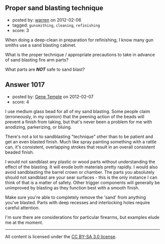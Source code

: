 ## Proper sand blasting technique

- posted by: [warren](https://stackexchange.com/users/-1/143-warren) on 2012-02-06
- tagged: `gunsmithing`, `cleaning`, `refinishing`
- score: 3

<p>When doing a deep-clean in preparation for refinishing, I know many gun smiths use a sand blasting cabinet.</p>

<p>What is the proper technique / appropriate precautions to take in advance of sand blasting fire arm parts?</p>

<p>What parts are <strong><em>NOT</em></strong> safe to sand blast?</p>



## Answer 1017

- posted by: [Gene Temple](https://stackexchange.com/users/-1/254-gene-temple) on 2012-02-07
- score: 4

<p>I use medium glass bead for all of my sand blasting.  Some people claim (erroneously, in my opinion) that the peening action of the beads will prevent a finish from taking, but that's never been a problem for me with anodizing, parkerizing, or bluing.  </p>

<p>There's not a lot to sandblasting "technique" other than to be patient and get an even blasted finish.  Much like spray painting something with a rattle can, it's consistent, overlapping strokes that result in an overall consistent beaded finish.</p>

<p>I would not sandblast any plastic or wood parts without understanding the effect of the blasting.  It will erode both materials pretty rapidly.  I would also avoid sandblasting the barrel crown or chamber.  The parts you absolutely should not sandblast are your sear surfaces - this is the only instance I can think of that is a matter of safety.  Other trigger components will generally be unimproved by blasting as they function best with a smooth finish.</p>

<p>Make sure you're able to completely remove the 'sand' from anything you've blasted.  Parts with deep recesses and interlocking holes require careful attention.</p>

<p>I'm sure there are considerations for particular firearms, but examples elude me at the moment.</p>




---

All content is licensed under the [CC BY-SA 3.0 license](https://creativecommons.org/licenses/by-sa/3.0/).
